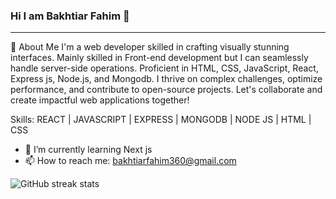 ### Hi I am Bakhtiar Fahim  👋
<hr/>
🚀 About Me
I'm a web developer skilled in crafting visually stunning interfaces. Mainly skilled in Front-end development but I can seamlessly handle server-side operations. Proficient in HTML, CSS, JavaScript, React, Express js, Node.js, and Mongodb. I thrive on complex challenges, optimize performance, and contribute to open-source projects. Let's collaborate and create impactful web applications together!

Skills: REACT | JAVASCRIPT | EXPRESS | MONGODB | NODE JS | HTML | CSS

- 🌱 I’m currently learning Next js 
- 📫 How to reach me: bakhtiarfahim360@gmail.com 

![GitHub streak stats](https://streak-stats.demolab.com/?user=Bakhtiar2000)  

